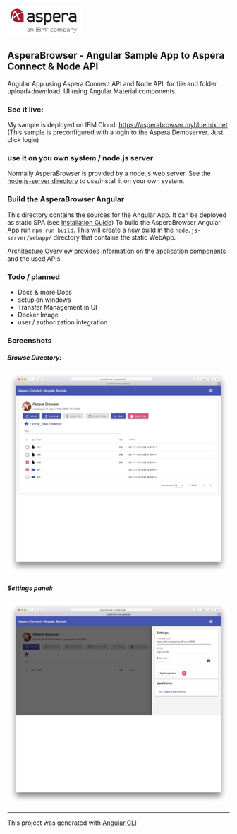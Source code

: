 ![](doc/img/aspera.png)
## AsperaBrowser -  Angular Sample App to Aspera Connect & Node API  

Angular App using Aspera Connect API and Node API, for file and folder upload+download.
UI using Angular Material components.

### See it live:
My sample is deployed on IBM Cloud:
https://asperabrowser.mybluemix.net
(This sample is preconfigured with a login to the Aspera Demoserver. Just click login)

### use it on you own system / node.js server
Normally AsperaBrowser is provided by a node.js web server. See the [node.js-server directory](node.js-server) to use/install it on your own system.

### Build the AsperaBrowser Angular
This directory contains the sources for the Angular App. It can be deployed as static SPA (see [Installation Guide](doc/Installation_Guide.md))
To build the AsperaBrowser Angular App run `npm run build`.  This will create a new build in the `node.js-server/webapp/` directory that contains the static WebApp.   

[Architecture Overview](doc/Architecture.md) provides information on the application components and the used APIs. 

### Todo / planned 
- Docs & more Docs
- setup on windows  
- Transfer Management in UI
- Docker Image
- user / authorization integration  

### Screenshots 

##### Browse Directory:
![](doc/img/browse.jpg)

##### Settings panel:
![](doc/img/settings.jpg)


---

This project was generated with [Angular CLI](https://github.com/angular/angular-cli) 
